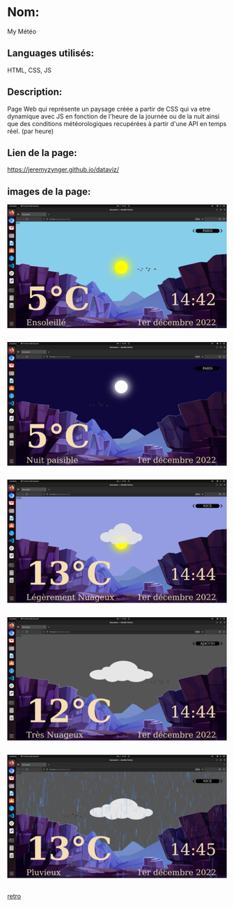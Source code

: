 # Nom:

My Météo

## Languages utilisés:

HTML, CSS, JS

## Description:

Page Web qui représente un paysage créée a partir de CSS qui va etre dynamique avec JS en fonction de l'heure de la journée ou de la nuit ainsi que des conditions météorologiques recupérées à partir d'une API en temps réel. (par heure)

## Lien de la page:

https://jeremyzynger.github.io/dataviz/

## images de la page:

![screenshot1](https://raw.githubusercontent.com/jeremyzynger/dataviz/main/images/Screenshot%20from%202022-12-01%2014-42-51.png "page1")

##

![screenshot2](https://raw.githubusercontent.com/jeremyzynger/dataviz/main/images/Screenshot%20from%202022-12-01%2014-36-00.png "page2")

##

![screenshot3](https://raw.githubusercontent.com/jeremyzynger/dataviz/main/images/Screenshot%20from%202022-12-01%2014-44-36.png "page3")

##

![screenshot4](https://raw.githubusercontent.com/jeremyzynger/dataviz/main/images/Screenshot%20from%202022-12-01%2014-44-45.png "page4")

##

![screenshot5](https://raw.githubusercontent.com/jeremyzynger/dataviz/main/images/Screenshot%20from%202022-12-01%2014-45-52.png "page5")

##

[retro](https://raw.githubusercontent.com/jeremyzynger/dataviz/main/images/Screenshot%20from%202022-12-01%2015-20-46.png)
